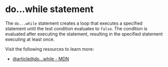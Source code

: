 # do...while statement

The `do...while` statement creates a loop that executes a specified statement until the test condition evaluates to `false`. The condition is evaluated after executing the statement, resulting in the specified statement executing at least once.

Visit the following resources to learn more:

- [@article@do...while - MDN](https://developer.mozilla.org/en-US/docs/Web/JavaScript/Reference/Statements/do...while)
